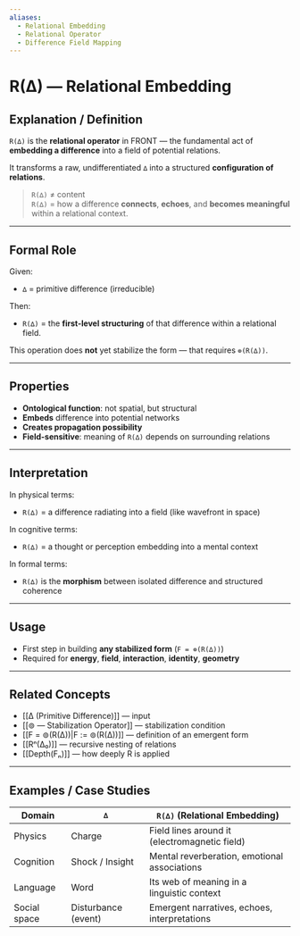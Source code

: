 ```yaml
---
aliases:
  - Relational Embedding
  - Relational Operator
  - Difference Field Mapping
---
```


# R(∆) — Relational Embedding

## Explanation / Definition

`R(∆)` is the **relational operator** in FRONT — the fundamental act of **embedding a difference** into a field of potential relations.

It transforms a raw, undifferentiated `∆` into a structured **configuration of relations**.

> `R(∆)` ≠ content  
> `R(∆)` = how a difference **connects**, **echoes**, and **becomes meaningful** within a relational context.

---

## Formal Role

Given:
- `∆` = primitive difference (irreducible)
  
Then:
- `R(∆)` = the **first-level structuring** of that difference within a relational field.

This operation does **not** yet stabilize the form — that requires `⊚(R(∆))`.

---

## Properties

- **Ontological function**: not spatial, but structural
- **Embeds** difference into potential networks
- **Creates propagation possibility**
- **Field-sensitive**: meaning of `R(∆)` depends on surrounding relations

---

## Interpretation

In physical terms:
- `R(∆)` = a difference radiating into a field (like wavefront in space)
  
In cognitive terms:
- `R(∆)` = a thought or perception embedding into a mental context

In formal terms:
- `R(∆)` is the **morphism** between isolated difference and structured coherence

---

## Usage

- First step in building **any stabilized form** (`F = ⊚(R(∆))`)
- Required for **energy**, **field**, **interaction**, **identity**, **geometry**

---

## Related Concepts

- [[∆ (Primitive Difference)]] — input
- [[⊚ — Stabilization Operator]] — stabilization condition
- [[F = ⊚(R(∆))|F := ⊚(R(∆))]] — definition of an emergent form
- [[Rⁿ(∆₀)]] — recursive nesting of relations
- [[Depth(Fₙ)]] — how deeply R is applied

---

## Examples / Case Studies

| Domain        | `∆`                          | `R(∆)` (Relational Embedding)                    |
|---------------|-------------------------------|--------------------------------------------------|
| Physics        | Charge                        | Field lines around it (electromagnetic field)    |
| Cognition      | Shock / Insight               | Mental reverberation, emotional associations     |
| Language       | Word                          | Its web of meaning in a linguistic context       |
| Social space   | Disturbance (event)           | Emergent narratives, echoes, interpretations     |
